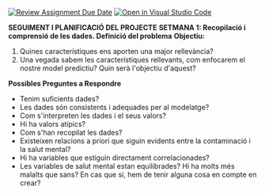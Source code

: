 [![Review Assignment Due Date](https://classroom.github.com/assets/deadline-readme-button-22041afd0340ce965d47ae6ef1cefeee28c7c493a6346c4f15d667ab976d596c.svg)](https://classroom.github.com/a/USx538Ll)
[![Open in Visual Studio Code](https://classroom.github.com/assets/open-in-vscode-2e0aaae1b6195c2367325f4f02e2d04e9abb55f0b24a779b69b11b9e10269abc.svg)](https://classroom.github.com/online_ide?assignment_repo_id=17348921&assignment_repo_type=AssignmentRepo)

**SEGUIMENT I PLANIFICACIÓ DEL PROJECTE**
  **SETMANA 1: Recopilació i comprensió de les dades. Definició del problema**
  **Objectiu:**
  1. Quines característiques ens aporten una major rellevància?
  2. Una vegada sabem les característiques rellevants, com enfocarem el nostre model predictiu? Quin serà l'objectiu d'aquest?
     
**Possibles Preguntes a Respondre**
  - Tenim suficients dades?
  - Les dades són consistents i adequades per al modelatge?
  - Com s'interpreten les dades i el seus valors?
  - Hi ha valors atípics?
  - Com s'han recopilat les dades?
  - Existeixen relacions a priori que siguin evidents entre la contaminació i la salut mental?
  - Hi ha variables que estiguin directament correlacionades?
  - Les variables de salut mental estan equilibrades? Hi ha molts més malalts que sans? En cas que sí, hem de tenir alguna cosa en compte en crear?
